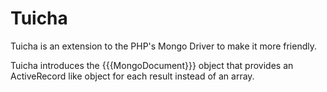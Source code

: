 Tuicha
===

Tuicha is an extension to the PHP's Mongo Driver to make it more friendly.

Tuicha introduces the {{{MongoDocument}}} object that provides an ActiveRecord like object for each result instead of an array.
